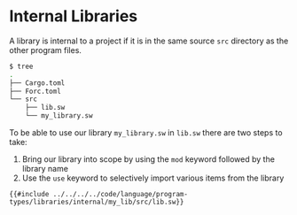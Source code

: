 # Internal Libraries

A library is internal to a project if it is in the same source `src` directory as the other program files.

```bash
$ tree
.
├── Cargo.toml
├── Forc.toml
└── src
    ├── lib.sw
    └── my_library.sw
```

To be able to use our library `my_library.sw` in `lib.sw` there are two steps to take:

1. Bring our library into scope by using the `mod` keyword followed by the library name
2. Use the `use` keyword to selectively import various items from the library

```sway
{{#include ../../../../code/language/program-types/libraries/internal/my_lib/src/lib.sw}}
```
